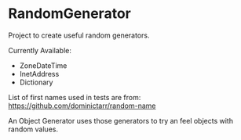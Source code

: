 # RandomGenerator
Project to create useful random generators.

Currently Available:
 - ZoneDateTime
 - InetAddress
 - Dictionary
 
List of first names used in tests are from: https://github.com/dominictarr/random-name

An Object Generator uses those generators to try an feel objects with random values.
